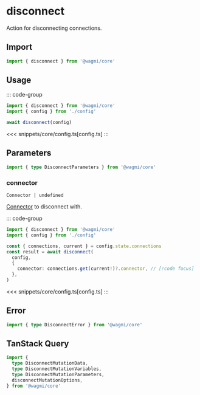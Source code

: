 # disconnect

Action for disconnecting connections.

## Import

```ts
import { disconnect } from '@wagmi/core'
```

## Usage

::: code-group
```ts [index.ts]
import { disconnect } from '@wagmi/core'
import { config } from './config'

await disconnect(config)
```
<<< snippets/core/config.ts[config.ts]
:::

## Parameters

```ts
import { type DisconnectParameters } from '@wagmi/core'
```

### connector

`Connector | undefined`

[Connector](/core/connectors) to disconnect with.

::: code-group
```ts [index.ts]
import { disconnect } from '@wagmi/core'
import { config } from './config'

const { connections, current } = config.state.connections
const result = await disconnect(
  config,
  {
    connector: connections.get(current!)?.connector, // [!code focus]
  },
)
```
<<< snippets/core/config.ts[config.ts]
:::

## Error

```ts
import { type DisconnectError } from '@wagmi/core'
```

## TanStack Query

```ts
import {
  type DisconnectMutationData,
  type DisconnectMutationVariables,
  type DisconnectMutationParameters,
  disconnectMutationOptions,
} from '@wagmi/core'
```